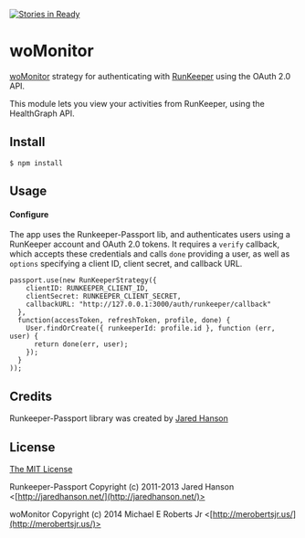 [![Stories in Ready](https://badge.waffle.io/michaelerobertsjr/woMonitor.png?label=ready&title=Ready)](https://waffle.io/michaelerobertsjr/woMonitor)
# woMonitor

[woMonitor](https://github.com/jaredhanson/passport) strategy for authenticating
with [RunKeeper](http://runkeeper.com/) using the OAuth 2.0 API.

This module lets you view your activities from RunKeeper, using the HealthGraph API.

## Install

    $ npm install

## Usage

#### Configure

The app uses the Runkeeper-Passport lib, and authenticates users using a
RunKeeper account and OAuth 2.0 tokens.  It requires a `verify` callback,
which accepts these credentials and calls `done` providing a user, as well
as `options` specifying a client ID, client secret, and callback URL.

    passport.use(new RunKeeperStrategy({
        clientID: RUNKEEPER_CLIENT_ID,
        clientSecret: RUNKEEPER_CLIENT_SECRET,
        callbackURL: "http://127.0.0.1:3000/auth/runkeeper/callback"
      },
      function(accessToken, refreshToken, profile, done) {
        User.findOrCreate({ runkeeperId: profile.id }, function (err, user) {
          return done(err, user);
        });
      }
    ));

## Credits

Runkeeper-Passport library was created by [Jared Hanson](http://github.com/jaredhanson)

## License

[The MIT License](http://opensource.org/licenses/MIT)

Runkeeper-Passport Copyright (c) 2011-2013 Jared Hanson <[http://jaredhanson.net/](http://jaredhanson.net/)>

woMonitor Copyright (c) 2014 Michael E Roberts Jr <[http://merobertsjr.us/](http://merobertsjr.us/)>
